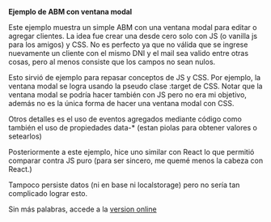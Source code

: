 **Ejemplo de ABM con ventana modal**

Este ejemplo muestra un simple ABM con una ventana modal para editar o agregar clientes. La idea fue crear una desde cero solo con JS (o vanilla js para los amigos) y CSS. No es perfecto ya que no válida que se ingrese nuevamente un cliente con el mismo DNI y el mail sea valido entre otras cosas, pero al menos consiste que los campos no sean nulos. 

Esto sirvió de ejemplo para repasar conceptos de JS y CSS. Por ejemplo, la ventana modal se logra usando la pseudo clase :target de CSS. Notar que la ventana modal se podría hacer también con JS pero no era mi objetivo, además no es la única forma de hacer una ventana modal con CSS. 

Otros detalles es el uso de eventos agregados mediante código como también el uso de propiedades data-* (estan piolas para obtener valores o setearlos)

Posteriormente a este ejemplo, hice uno similar con React lo que permitió comparar contra JS puro (para ser sincero, me quemé menos la cabeza con React.)

Tampoco persiste datos (ni en base ni localstorage) pero no sería tan complicado lograr esto.

Sin más palabras, accede a la [version online](https://amazing79.github.io/modal_form_pure_js/.)